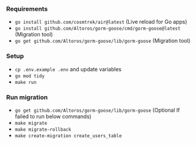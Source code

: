 ### Requirements

- `go install github.com/cosmtrek/air@latest` (Live reload for Go apps)
- `go install github.com/Altoros/gorm-goose/cmd/gorm-goose@latest` (Migration tool)
- `go get github.com/Altoros/gorm-goose/lib/gorm-goose` (Migration tool)

### Setup

- `cp .env.example .env` and update variables
- `go mod tidy`
- `make run`

### Run migration

- `go get github.com/Altoros/gorm-goose/lib/gorm-goose` (Optional If failed to run below commands)
- `make migrate`
- `make migrate-rollback`
- `make create-migration create_users_table`
